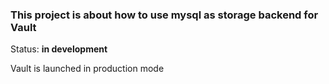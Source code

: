 ### This project is about how to use mysql as storage backend for Vault

Status: **in development**

Vault is launched in production mode

